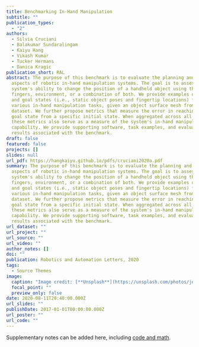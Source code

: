 ```yaml
---
title: Benchmarking In-Hand Manipulation
subtitle: ""
publication_types:
  - "2"
authors:
  - Silvia Cruciani
  - Balakumar Sundaralingam
  - Kaiyu Hang
  - Vikash Kumar
  - Tucker Hermans
  - Danica Kragic
publication_short: RAL
abstract: The purpose of this benchmark is to evaluate the planning and control
  aspects of robotic in-hand manipulation systems. The goal is to assess the
  system's ability to change the position of a handheld object using the
  fingers, environment, or a combination of both. We provide examples of initial
  and goal states (i.e., static object poses and fingertip locations) for
  various in-hand manipulation tasks, given an object surface mesh from the YCB
  dataset. We further propose metrics that measure the error in reaching the
  goal state from a specific initial state. When aggregated across all tasks,
  these metrics also serve as a measure of the system's in-hand manipulation
  capability. We provide supporting software, task examples, and evaluation
  results associated with the benchmark.
draft: false
featured: false
projects: []
slides: null
url_pdf: https://hangkaiyu.github.io/pdfs/cruciani2020a.pdf
summary: The purpose of this benchmark is to evaluate the planning and control
  aspects of robotic in-hand manipulation systems. The goal is to assess the
  system's ability to change the position of a handheld object using the
  fingers, environment, or a combination of both. We provide examples of initial
  and goal states (i.e., static object poses and fingertip locations) for
  various in-hand manipulation tasks, given an object surface mesh from the YCB
  dataset. We further propose metrics that measure the error in reaching the
  goal state from a specific initial state. When aggregated across all tasks,
  these metrics also serve as a measure of the system's in-hand manipulation
  capability. We provide supporting software, task examples, and evaluation
  results associated with the benchmark.
url_dataset: ""
url_project: ""
url_source: ""
url_video: ""
author_notes: []
doi: ""
publication: Robotics and Automation Letters, 2020
tags:
  - Source Themes
image:
  caption: "Image credit: [**Unsplash**](https://unsplash.com/photos/jdD8gXaTZsc)"
  focal_point: ""
  preview_only: false
date: 2020-08-11T20:40:00.000Z
url_slides: ""
publishDate: 2017-01-01T00:00:00.000Z
url_poster: ""
url_code: ""
---
```


Supplementary notes can be added here, including [code and math](https://wowchemy.com/docs/content/writing-markdown-latex/).
